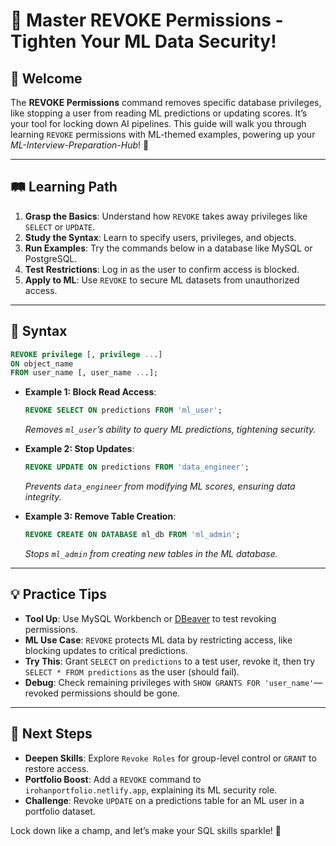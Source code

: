 # 🎉 Master REVOKE Permissions - Tighten Your ML Data Security!

## 🌟 Welcome

The **REVOKE Permissions** command removes specific database privileges, like stopping a user from reading ML predictions or updating scores. It’s your tool for locking down AI pipelines. This guide will walk you through learning `REVOKE` permissions with ML-themed examples, powering up your *ML-Interview-Preparation-Hub*! 🚀

---

## 🛤️ Learning Path

1. **Grasp the Basics**: Understand how `REVOKE` takes away privileges like `SELECT` or `UPDATE`.
2. **Study the Syntax**: Learn to specify users, privileges, and objects.
3. **Run Examples**: Try the commands below in a database like MySQL or PostgreSQL.
4. **Test Restrictions**: Log in as the user to confirm access is blocked.
5. **Apply to ML**: Use `REVOKE` to secure ML datasets from unauthorized access.

---

## 📜 Syntax

```sql
REVOKE privilege [, privilege ...]
ON object_name
FROM user_name [, user_name ...];
```

- **Example 1: Block Read Access**:
  ```sql
  REVOKE SELECT ON predictions FROM 'ml_user';
  ```
  *Removes `ml_user`’s ability to query ML predictions, tightening security.*

- **Example 2: Stop Updates**:
  ```sql
  REVOKE UPDATE ON predictions FROM 'data_engineer';
  ```
  *Prevents `data_engineer` from modifying ML scores, ensuring data integrity.*

- **Example 3: Remove Table Creation**:
  ```sql
  REVOKE CREATE ON DATABASE ml_db FROM 'ml_admin';
  ```
  *Stops `ml_admin` from creating new tables in the ML database.*

---

## 💡 Practice Tips

- **Tool Up**: Use MySQL Workbench or [DBeaver](https://dbeaver.io) to test revoking permissions.
- **ML Use Case**: `REVOKE` protects ML data by restricting access, like blocking updates to critical predictions.
- **Try This**: Grant `SELECT` on `predictions` to a test user, revoke it, then try `SELECT * FROM predictions` as the user (should fail).
- **Debug**: Check remaining privileges with `SHOW GRANTS FOR 'user_name'`—revoked permissions should be gone.

---

## 🚀 Next Steps

- **Deepen Skills**: Explore `Revoke Roles` for group-level control or `GRANT` to restore access.
- **Portfolio Boost**: Add a `REVOKE` command to `irohanportfolio.netlify.app`, explaining its ML security role.
- **Challenge**: Revoke `UPDATE` on a predictions table for an ML user in a portfolio dataset.

Lock down like a champ, and let’s make your SQL skills sparkle! 🌟